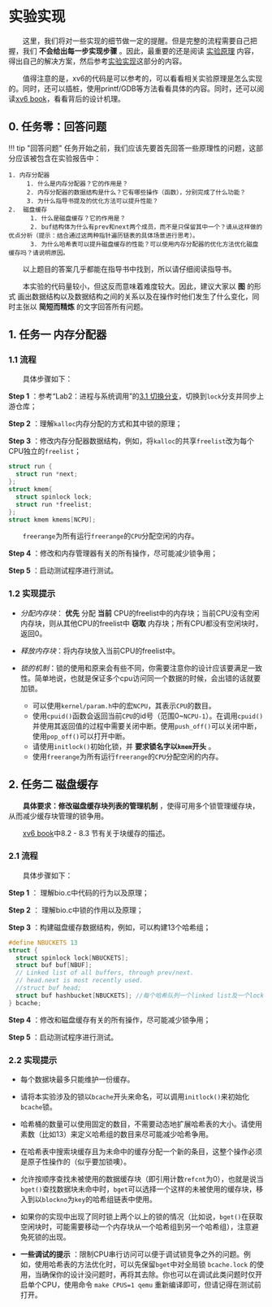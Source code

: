# 实验实现

&emsp;&emsp;这里，我们将对一些实现的细节做一定的提醒。但是完整的流程需要自己把握，我们 **不会给出每一步实现步骤** 。因此，最重要的还是阅读 [实验原理](../part2/#_1) 内容，得出自己的解决方案，然后参考[实验实现](../part3/#_1)这部分的内容。

&emsp;&emsp;值得注意的是，xv6的代码是可以参考的，可以看看相关实验原理是怎么实现的。同时，还可以插桩，使用printf/GDB等方法看看具体的内容。同时，还可以阅读[xv6 book](https://pdos.csail.mit.edu/6.828/2020/xv6/book-riscv-rev1.pdf)，看看背后的设计机理。


## 0. 任务零：回答问题

!!! tip   "回答问题"
    任务开始之前，我们应该先要首先回答一些原理性的问题，这部分应该被包含在实验报告中：

    1. 内存分配器
         1. 什么是内存分配器？它的作用是？
         2. 内存分配器的数据结构是什么？它有哪些操作（函数），分别完成了什么功能？
         3. 为什么指导书提及的优化方法可以提升性能？
    2.  磁盘缓存
          1. 什么是磁盘缓存？它的作用是？
          2. buf结构体为什么有prev和next两个成员，而不是只保留其中一个？请从这样做的优点分析（提示：结合通过这两种指针遍历链表的具体场景进行思考）。
          3. 为什么哈希表可以提升磁盘缓存的性能？可以使用内存分配器的优化方法优化磁盘缓存吗？请说明原因。


&emsp;&emsp;以上题目的答案几乎都能在指导书中找到，所以请仔细阅读指导书。

&emsp;&emsp;本实验的代码量较小，但这反而意味着难度较大。因此，建议大家以 **图** 的形式
画出数据结构以及数据结构之间的关系以及在操作时他们发生了什么变化，同时主张以 **简短而精炼** 的文字回答所有问题。
    
## 1. 任务一 内存分配器

### 1.1 流程

&emsp;&emsp;具体步骤如下：

**Step 1** ：参考“Lab2：进程与系统调用”的[3.1 切换分支](../../lab2/part1/#31)，切换到`lock`分支并同步上游仓库；

**Step 2** ：理解`kalloc`内存分配的方式和其中锁的原理；

**Step 3** ：修改内存分配器数据结构，例如，将`kalloc`的共享`freelist`改为每个CPU独立的`freelist`；

```c
struct run {
  struct run *next;
};
struct kmem{
  struct spinlock lock;
  struct run *freelist;
};
struct kmem kmems[NCPU];
```

&emsp;&emsp;`freerange`为所有运行`freerange`的`CPU`分配空闲的内存。

**Step 4** ：修改和内存管理器有关的所有操作，尽可能减少锁争用；

**Step 5** ：启动测试程序进行测试。

### 1.2 实现提示

- *分配内存块*： **优先** 分配 **当前** CPU的freelist中的内存块；当前CPU没有空闲内存块，则从其他CPU的freelist中 **窃取** 内存块；所有CPU都没有空闲块时，返回0。  

- *释放内存块*：将内存块放入当前CPU的freelist中。  

- *锁的机制*：锁的使用和原来会有些不同，你需要注意你的设计应该要满足一致性。简单地说，也就是保证多个cpu访问同一个数据的时候，会出错的话就要加锁。  
    - 可以使用`kernel/param.h`中的宏`NCPU`，其表示`CPU`的数目。  
    - 使用`cpuid()`函数会返回当前`CPU`的id号（范围0~`NCPU-1`）。在调用`cpuid()`并使用其返回值的过程中需要关闭中断。使用`push_off()`可以关闭中断，使用`pop_off()`可以打开中断。  
    - 请使用`initlock()`初始化锁，并 **要求锁名字以`kmem`开头** 。  
    - 使用`freerange`为所有运行`freerange`的`CPU`分配空闲的内存。  

## 2. 任务二 磁盘缓存

&emsp;&emsp;**具体要求：修改磁盘缓存块列表的管理机制** ，使得可用多个锁管理缓存块，从而减少缓存块管理的锁争用。

&emsp;&emsp;[xv6 book](https://pdos.csail.mit.edu/6.828/2020/xv6/book-riscv-rev1.pdf)中8.2 - 8.3 节有关于块缓存的描述。

### 2.1 流程

&emsp;&emsp;具体步骤如下：

**Step 1** ： 理解bio.c中代码的行为以及原理；

**Step 2** ： 理解bio.c中锁的作用以及原理；

**Step 3** ：构建磁盘缓存数据结构，例如，可以构建13个哈希组；

```c
#define NBUCKETS 13
struct {
  struct spinlock lock[NBUCKETS];
  struct buf buf[NBUF];
  // Linked list of all buffers, through prev/next.
  // head.next is most recently used.
  //struct buf head;
  struct buf hashbucket[NBUCKETS]; //每个哈希队列一个linked list及一个lock
} bcache;
```

**Step 4** ：修改和磁盘缓存有关的所有操作，尽可能减少锁争用；

**Step 5** ：启动测试程序进行测试。
    


### 2.2 实现提示

- 每个数据块最多只能维护一份缓存。  

- 请将本实验涉及的锁以`bcache`开头来命名，可以调用`initlock()`来初始化`bcache`锁。  

- 哈希桶的数量可以使用固定的数目，不需要动态地扩展哈希表的大小。请使用素数（比如13）来定义哈希组的数目来尽可能减少哈希争用。  

- 在哈希表中搜索块缓存且为未命中的缓存分配一个新的条目，这整个操作必须是原子性操作的（似乎要加锁噢）。 

- 允许按顺序查找未被使用的数据缓存块（即引用计数`refcnt`为0），也就是说当`bget()`查找数据块未命中时，`bget`可以选择一个这样的未被使用的缓存块，移入到以`blockno`为`key`的哈希组链表中使用。

- 如果你的实现中出现了同时锁上两个以上的锁的情况（比如说，`bget()`在获取空闲块时，可能需要移动一个内存块从一个哈希组到另一个哈希组），注意避免死锁的出现。  

- **一些调试的提示** ：限制CPU串行访问可以便于调试锁竞争之外的问题。例如，使用哈希表的方法优化时，可以先保留`bget`中对全局锁 `bcache.lock` 的使用，当确保你的设计没问题时，再将其去除。你也可以在调试此类问题时仅开启单个CPU，使用命令 `make CPUS=1 qemu` 重新编译即可，但请记得在测试前打开。
  
    



